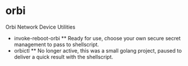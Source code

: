 # orbi
Orbi Network Device Utilities


* invoke-reboot-orbi 
** Ready for use, choose your own secure secret management to pass to shellscript.
* orbictl
** No longer active, this was a small golang project, paused to deliver a quick result with the shellscript. 
